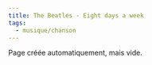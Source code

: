 ```yaml
---
title: The Beatles - Eight days a week
tags:
  - musique/chanson
---
```


Page créée automatiquement, mais vide.
